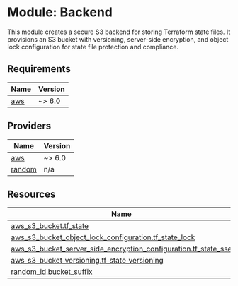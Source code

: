 # Module: Backend

This module creates a secure S3 backend for storing Terraform state files. It provisions an S3 bucket with versioning, server-side encryption, and object lock configuration for state file protection and compliance.

<!-- BEGIN_TF_DOCS -->
## Requirements

| Name | Version |
|------|---------|
| <a name="requirement_aws"></a> [aws](#requirement\_aws) | ~> 6.0 |

## Providers

| Name | Version |
|------|---------|
| <a name="provider_aws"></a> [aws](#provider\_aws) | ~> 6.0 |
| <a name="provider_random"></a> [random](#provider\_random) | n/a |

## Resources

| Name | Type |
|------|------|
| [aws_s3_bucket.tf_state](https://registry.terraform.io/providers/hashicorp/aws/latest/docs/resources/s3_bucket) | resource |
| [aws_s3_bucket_object_lock_configuration.tf_state_lock](https://registry.terraform.io/providers/hashicorp/aws/latest/docs/resources/s3_bucket_object_lock_configuration) | resource |
| [aws_s3_bucket_server_side_encryption_configuration.tf_state_sse](https://registry.terraform.io/providers/hashicorp/aws/latest/docs/resources/s3_bucket_server_side_encryption_configuration) | resource |
| [aws_s3_bucket_versioning.tf_state_versioning](https://registry.terraform.io/providers/hashicorp/aws/latest/docs/resources/s3_bucket_versioning) | resource |
| [random_id.bucket_suffix](https://registry.terraform.io/providers/hashicorp/random/latest/docs/resources/id) | resource |
<!-- END_TF_DOCS -->